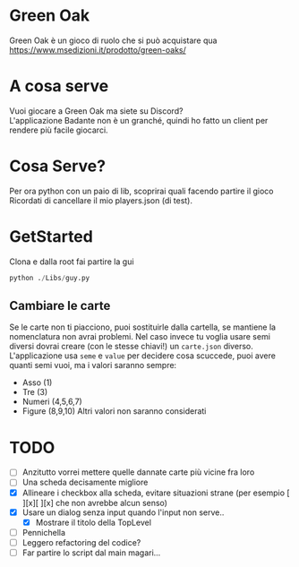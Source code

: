# Green Oak
Green Oak è un gioco di ruolo che si può acquistare qua  
https://www.msedizioni.it/prodotto/green-oaks/

# A cosa serve
Vuoi giocare a Green Oak ma siete su Discord?  
L'applicazione Badante non è un granché, quindi ho fatto un client per rendere più facile giocarci.

# Cosa Serve?
Per ora python con un paio di lib, scoprirai quali facendo partire il gioco  
Ricordati di cancellare il mio players.json (di test).

# GetStarted
Clona e dalla root fai partire la gui
```python
python ./Libs/guy.py
```

## Cambiare le carte
Se le carte non ti piacciono, puoi sostituirle dalla cartella, se mantiene la nomenclatura non avrai problemi. 
Nel caso invece tu voglia usare semi diversi dovrai creare (con le stesse chiavi!) un `carte.json` diverso.  
L'applicazione usa `seme` e `value` per decidere cosa scuccede, puoi avere quanti semi vuoi, ma i valori saranno sempre: 
- Asso (1)
- Tre (3)
- Numeri (4,5,6,7)
- Figure (8,9,10)
Altri valori non saranno considerati

# TODO
- [ ] Anzitutto vorrei mettere quelle dannate carte più vicine fra loro
- [ ] Una scheda decisamente migliore
- [x] Allineare i checkbox alla scheda, evitare situazioni strane (per esempio [ ][x][ ][x] che non avrebbe alcun senso)
- [x] Usare un dialog senza input quando l'input non serve..
  - [x] Mostrare il titolo della TopLevel
- [ ] Pennichella
- [ ] Leggero refactoring del codice?
- [ ] Far partire lo script dal main magari...
